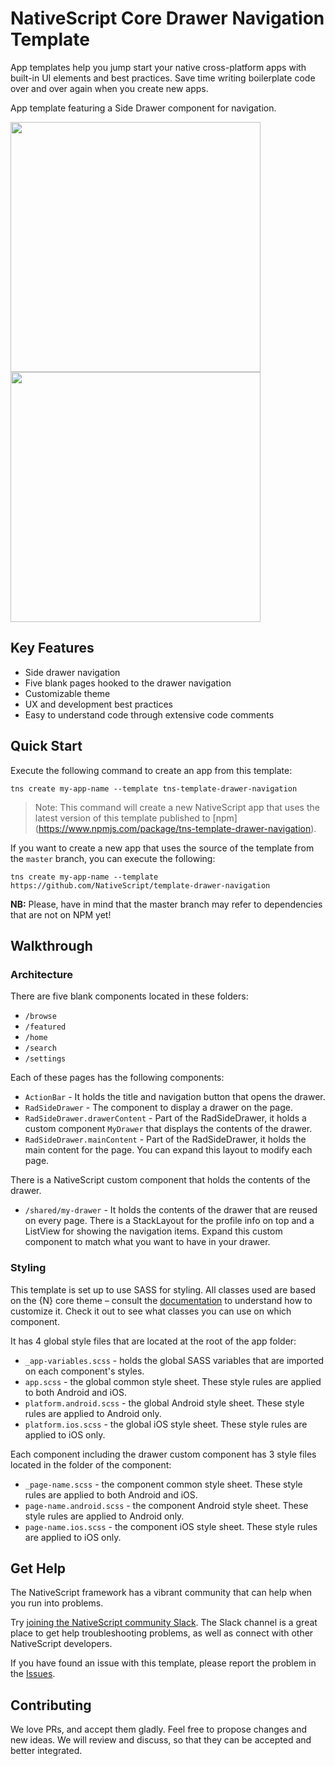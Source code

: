 # NativeScript Core Drawer Navigation Template
App templates help you jump start your native cross-platform apps with built-in UI elements and best practices. Save time writing boilerplate code over and over again when you create new apps.

App template featuring a Side Drawer component for navigation.

<img src="/tools/assets/phone-drawer-ios.png" height="400" /> <img src="/tools/assets/phone-drawer-android.png" height="400" />

## Key Features
- Side drawer navigation
- Five blank pages hooked to the drawer navigation
- Customizable theme
- UX and development best practices
- Easy to understand code through extensive code comments

## Quick Start
Execute the following command to create an app from this template:

```
tns create my-app-name --template tns-template-drawer-navigation
```

> Note: This command will create a new NativeScript app that uses the latest version of this template published to [npm] (https://www.npmjs.com/package/tns-template-drawer-navigation).

If you want to create a new app that uses the source of the template from the `master` branch, you can execute the following:

```
tns create my-app-name --template https://github.com/NativeScript/template-drawer-navigation
```

**NB:** Please, have in mind that the master branch may refer to dependencies that are not on NPM yet!

## Walkthrough

### Architecture
There are five blank components located in these folders:
- `/browse`
- `/featured`
- `/home`
- `/search`
- `/settings`

Each of these pages has the following components:
- `ActionBar` - It holds the title and navigation button that opens the drawer.
- `RadSideDrawer` - The component to display a drawer on the page.
- `RadSideDrawer.drawerContent` - Part of the RadSideDrawer, it holds a custom component `MyDrawer` that displays the contents of the drawer.
- `RadSideDrawer.mainContent` - Part of the RadSideDrawer, it holds the main content for the page. You can expand this layout to modify each page.

There is a NativeScript custom component that holds the contents of the drawer.
- `/shared/my-drawer` - It holds the contents of the drawer that are reused on every page. There is a StackLayout for the profile info on top and a ListView for showing the navigation items. Expand this custom component to match what you want to have in your drawer.

### Styling
This template is set up to use SASS for styling. All classes used are based on the {N} core theme – consult the [documentation](https://docs.nativescript.org/angular/ui/theme.html#theme) to understand how to customize it. Check it out to see what classes you can use on which component.

It has 4 global style files that are located at the root of the app folder:
- `_app-variables.scss` - holds the global SASS variables that are imported on each component's styles.
- `app.scss` - the global common style sheet. These style rules are applied to both Android and iOS.
- `platform.android.scss` - the global Android style sheet. These style rules are applied to Android only.
- `platform.ios.scss` - the global iOS style sheet. These style rules are applied to iOS only.

Each component including the drawer custom component has 3 style files located in the folder of the component:
- `_page-name.scss` - the component common style sheet. These style rules are applied to both Android and iOS.
- `page-name.android.scss` - the component Android style sheet. These style rules are applied to Android only.
- `page-name.ios.scss` - the component iOS style sheet. These style rules are applied to iOS only.

## Get Help
The NativeScript framework has a vibrant community that can help when you run into problems.

Try [joining the NativeScript community Slack](http://developer.telerik.com/wp-login.php?action=slack-invitation). The Slack channel is a great place to get help troubleshooting problems, as well as connect with other NativeScript developers.

If you have found an issue with this template, please report the problem in the   [Issues](https://github.com/NativeScript/template-drawer-navigation/issues).

## Contributing

We love PRs, and accept them gladly. Feel free to propose changes and new ideas. We will review and discuss, so that they can be accepted and better integrated.
